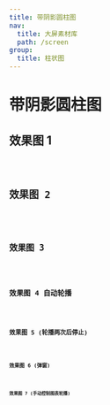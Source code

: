 ```yaml
---
title: 带阴影圆柱图
nav:
  title: 大屏素材库
  path: /screen
group:
  title: 柱状图
---
```


# 带阴影圆柱图

## 效果图 1

<code src="../../../example/CylinderShadowBarDemo/demo1.tsx" background="#040727">

## 效果图 2

<code src="../../../example/CylinderShadowBarDemo/demo2.tsx" background="#040727">

## 效果图 3

<code src="../../../example/CylinderShadowBarDemo/demo3.tsx" background="#040727">

## 效果图 4 自动轮播

<code src="../../../example/CylinderShadowBarDemo/demo4.tsx" background="#040727">

## 效果图 5 (轮播两次后停止)

<code src="../../../example/CylinderShadowBarDemo/demo5.tsx" background="#040727">

## 效果图 6 (弹窗)

<code src="../../../example/CylinderShadowBarDemo/demo6.tsx" background="#040727">

## 效果图 7 (手动控制图表轮播)

<code src="../../../example/CylinderShadowBarDemo/demo7.tsx" background="#040727">